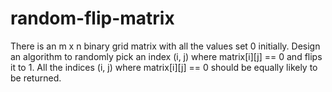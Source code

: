# random-flip-matrix
There is an m x n binary grid matrix with all the values set 0 initially. Design an algorithm to randomly pick an index (i, j) where matrix[i][j] == 0 and flips it to 1. All the indices (i, j) where matrix[i][j] == 0 should be equally likely to be returned.
